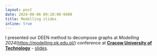 ```yaml
---
layout: post
date: 2024-06-06 09:10:00-0400
title: Modelling slides
inline: true
---
```


I presented our DEEN method to decompose graphs at _Modelling 2024_(https://modelling.pk.edu.pl/) conference at [**Cracow University of Technology**](https://www.pk.edu.pl/index.php?lang=en) - [slides](https://github.com/RafalKucharskiPK/rafalkucharskipk.github.io/blob/master/assets/pdf/modelling_slides.pdf).
